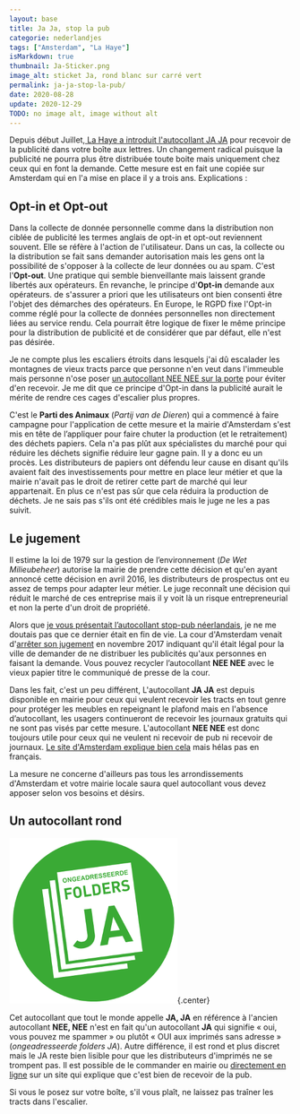 ```yaml
---
layout: base
title: Ja Ja, stop la pub
categorie: nederlandjes
tags: ["Amsterdam", "La Haye"]
isMarkdown: true
thumbnail: Ja-Sticker.png
image_alt: sticket Ja, rond blanc sur carré vert
permalink: ja-ja-stop-la-pub/
date: 2020-08-28
update: 2020-12-29
TODO: no image alt, image without alt
---
```


Depuis début Juillet,[ La Haye a introduit l'autocollant JA JA](https://www.denhaag.nl/fr/dans-la-cite/nature-et-environnement/tri-de-dechets-et-recyclage/ja-ja-sticker-a-la-haye.htm) pour recevoir de la publicité dans votre boîte aux lettres. Un changement radical puisque la publicité ne pourra plus être distribuée toute boite mais uniquement chez ceux qui en font la demande. Cette mesure est en fait une copiée sur Amsterdam qui en l'a mise en place il y a trois ans. Explications :

<!--excerpt-->
## Opt-in et Opt-out

Dans la collecte de donnée personnelle comme dans la distribution non ciblée de publicité les termes anglais de opt-in et opt-out reviennent souvent. Elle se réfère à l'action de l'utilisateur. Dans un cas, la collecte ou la distribution se fait sans demander autorisation mais les gens ont la possibilité de s'opposer à la collecte de leur données ou au spam. C'est l'**Opt-out**. Une pratique qui semble bienveillante mais laissent grande libertés aux opérateurs. En revanche, le principe d'**Opt-in** demande aux opérateurs. de s'assurer a priori que les utilisateurs ont bien consenti être l'objet des démarches des opérateurs. En Europe, le RGPD fixe l'Opt-in comme réglé pour la collecte de données personnelles non directement liées au service rendu. Cela pourrait être logique de fixer le même principe pour la distribution de publicité et de considérer que par défaut, elle n'est pas désirée.

Je ne compte plus les escaliers étroits dans lesquels j'ai dû escalader les montagnes de vieux tracts parce que personne n'en veut dans l'immeuble mais personne n'ose poser [un autocollant NEE NEE sur la porte](/Nee-nee-Stop-la-pub) pour éviter d'en recevoir. Je me dit que ce principe d'Opt-in dans la publicité aurait le mérite de rendre ces cages d'escalier plus propres.

C'est le **Parti des Animaux** (*Partij van de Dieren*) qui a commencé à faire campagne pour l'application de cette mesure et la mairie d'Amsterdam s'est mis en tête de l’appliquer pour faire chuter la production (et le retraitement) des déchets papiers. Cela n'a pas plût aux spécialistes du marché pour qui réduire les déchets signifie réduire leur gagne pain. Il y a donc eu un procès. Les distributeurs de papiers ont défendu leur cause en disant qu'ils avaient fait des investissements pour mettre en place leur métier et que la mairie n'avait pas le droit de retirer cette part de marché qui leur appartenait. En plus ce n'est pas sûr que cela réduira la production de déchets. Je ne sais pas s'ils ont été crédibles mais le juge ne les a pas suivit.

## Le jugement

Il estime la loi de 1979 sur la gestion de l’environnement (*De Wet Milieubeheer*) autorise la mairie de prendre cette décision et qu'en ayant annoncé cette décision en avril 2016, les distributeurs de prospectus ont eu assez de temps pour adapter leur métier. Le juge reconnaît une décision qui réduit le marché de ces entreprise mais il y voit là un risque entrepreneurial et non la perte d'un droit de propriété.

Alors que [je vous présentait l’autocollant stop-pub néerlandais](/Nee-nee-Stop-la-pub), je ne me doutais pas que ce dernier était en fin de vie. La cour d'Amsterdam venait d'[arrêter son jugement](https://www.recht.nl/proxycache.html?cid=236231) en novembre 2017 indiquant qu'il était légal pour la ville de demander de ne distribuer les publicités qu'aux personnes en faisant la demande. Vous pouvez recycler l’autocollant **NEE NEE** avec le vieux papier titre le communiqué de presse de la cour. 

Dans les fait, c'est un peu différent, L'autocollant **JA JA** est depuis disponible en mairie pour ceux qui veulent recevoir les tracts en tout genre pour protéger les meubles en repeignant le plafond mais en l'absence d’autocollant, les usagers continueront de recevoir les journaux gratuits qui ne sont pas visés par cette mesure. L'autocollant **NEE NEE** est donc toujours utile pour ceux qui ne veulent ni recevoir de pub ni recevoir de journaux. [Le site d'Amsterdam explique bien cela](https://www.amsterdam.nl/veelgevraagd/?caseid=%7B811E5F0F-84E1-4022-BFAF-F673DD0A8B11%7D) mais hélas pas en français. 

La mesure ne concerne d'ailleurs pas tous les arrondissements d'Amsterdam et votre mairie locale saura quel autocollant vous devez apposer selon vos besoins et désirs.

## Un autocollant rond

![autocollant vert ongeadresseerde folders JA!](Ja-Sticker.png){.center}

Cet autocollant que tout le monde appelle **JA, JA** en référence à l'ancien autocollant **NEE, NEE** n'est en fait qu'un autocollant **JA** qui signifie « oui, vous pouvez me spammer » ou plutôt « OUI aux imprimés sans adresse » (*ongeadresseerde folders JA*). Autre différence, il est rond et plus discret mais le JA reste bien lisible pour que les distributeurs d'imprimés ne se trompent pas. Il est possible de le commander en mairie ou [directement en ligne](https://www.zetjebrievenbusopgroen.nl/bestellen/) sur un site qui explique que c'est bien de recevoir de la pub.

Si vous le posez sur votre boîte, s'il vous plaît, ne laissez pas traîner les tracts dans l'escalier.

